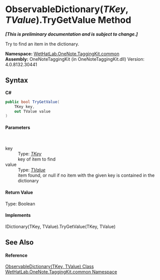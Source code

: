 # ObservableDictionary(*TKey*, *TValue*).TryGetValue Method 
 _**\[This is preliminary documentation and is subject to change.\]**_

Try to find an item in the dictionary.

**Namespace:**&nbsp;<a href="bcdbab9c-63d1-48a4-6937-af53fb8d9a55.md">WetHatLab.OneNote.TaggingKit.common</a><br />**Assembly:**&nbsp;OneNoteTaggingKit (in OneNoteTaggingKit.dll) Version: 4.0.8132.30441

## Syntax

**C#**<br />
``` C#
public bool TryGetValue(
	TKey key,
	out TValue value
)
```


#### Parameters
&nbsp;<dl><dt>key</dt><dd>Type: <a href="b95e4b9e-1bee-ddc0-1db7-61a35069e23a.md">*TKey*</a><br />key of item to find</dd><dt>value</dt><dd>Type: <a href="b95e4b9e-1bee-ddc0-1db7-61a35069e23a.md">*TValue*</a><br />item found, or null if no item with the given key is contained in the dictionary</dd></dl>

#### Return Value
Type: Boolean<br />

#### Implements
IDictionary(TKey, TValue).TryGetValue(TKey, TValue)<br />

## See Also


#### Reference
<a href="b95e4b9e-1bee-ddc0-1db7-61a35069e23a.md">ObservableDictionary(TKey, TValue) Class</a><br /><a href="bcdbab9c-63d1-48a4-6937-af53fb8d9a55.md">WetHatLab.OneNote.TaggingKit.common Namespace</a><br />
